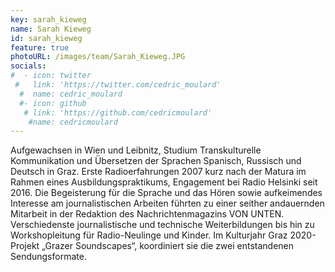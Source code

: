 ```yaml
---
key: sarah_kieweg
name: Sarah Kieweg
id: sarah_kieweg
feature: true
photoURL: /images/team/Sarah_Kieweg.JPG
socials:
#  - icon: twitter
 #   link: 'https://twitter.com/cedric_moulard'
  #  name: cedric_moulard
  #- icon: github
   # link: 'https://github.com/cedricmoulard'
    #name: cedricmoulard
---
```


Aufgewachsen in Wien und Leibnitz, Studium Transkulturelle Kommunikation und Übersetzen der Sprachen Spanisch, Russisch und Deutsch in Graz. Erste Radioerfahrungen 2007 kurz nach der Matura im Rahmen eines Ausbildungspraktikums, Engagement bei Radio Helsinki seit 2016. Die Begeisterung für die Sprache und das Hören sowie aufkeimendes Interesse am journalistischen Arbeiten führten zu einer seither andauernden Mitarbeit in der Redaktion des Nachrichtenmagazins VON UNTEN. Verschiedenste journalistische und technische Weiterbildungen bis hin zu Workshopleitung für Radio-Neulinge und Kinder. Im Kulturjahr Graz 2020-Projekt „Grazer Soundscapes“, koordiniert sie die zwei entstandenen Sendungsformate.

